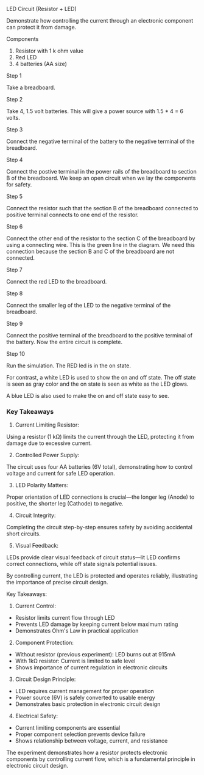 LED Circuit (Resistor + LED)

Demonstrate how controlling the current through an electronic component can protect it from damage.

Components

1. Resistor with 1 k ohm value
2. Red LED
3. 4 batteries (AA size)

Step 1

Take a breadboard.

Step 2

Take 4, 1.5 volt batteries. This will give a power source with 1.5 * 4 = 6 volts.

Step 3

Connect the negative terminal of the battery to the negative terminal of the breadboard.

Step 4

Connect the postive terminal in the power rails of the breadboard to section B of the breadboard. We keep an open circuit when we lay the components for safety.

Step 5

Connect the resistor such that the section B of the breadboard connected to positive terminal connects to one end of the resistor.

Step 6

Connect the other end of the resistor to the section C of the breadboard by using a connecting wire. This is the green line in the diagram. We need this connection because the section B and C of the breadboard are not connected.

Step 7

Connect the red LED to the breadboard.

Step 8

Connect the smaller leg of the LED to the negative terminal of the breadboard.

Step 9

Connect the positive terminal of the breadboard to the positive terminal of the battery. Now the entire circuit is complete.

Step 10

Run the simulation. The RED led is in the on state.

For contrast, a white LED is used to show the on and off state. The off state is seen as gray color and the on state is seen as white as the LED glows.

A blue LED is also used to make the on and off state easy to see.

### Key Takeaways

1. Current Limiting Resistor: 

Using a resistor (1 kΩ) limits the current through the LED, protecting it from damage due to excessive current.
   
2. Controlled Power Supply: 

The circuit uses four AA batteries (6V total), demonstrating how to control voltage and current for safe LED operation.

3. LED Polarity Matters: 

Proper orientation of LED connections is crucial—the longer leg (Anode) to positive, the shorter leg (Cathode) to negative.

4. Circuit Integrity: 

Completing the circuit step-by-step ensures safety by avoiding accidental short circuits.

5. Visual Feedback: 

LEDs provide clear visual feedback of circuit status—lit LED confirms correct connections, while off state signals potential issues.

By controlling current, the LED is protected and operates reliably, illustrating the importance of precise circuit design.

Key Takeaways:

1. Current Control:
- Resistor limits current flow through LED
- Prevents LED damage by keeping current below maximum rating
- Demonstrates Ohm's Law in practical application

2. Component Protection:
- Without resistor (previous experiment): LED burns out at 915mA
- With 1kΩ resistor: Current is limited to safe level
- Shows importance of current regulation in electronic circuits

3. Circuit Design Principle:
- LED requires current management for proper operation
- Power source (6V) is safely converted to usable energy
- Demonstrates basic protection in electronic circuit design

4. Electrical Safety:
- Current limiting components are essential
- Proper component selection prevents device failure
- Shows relationship between voltage, current, and resistance

The experiment demonstrates how a resistor protects electronic components by controlling current flow, which is a fundamental principle in electronic circuit design.
